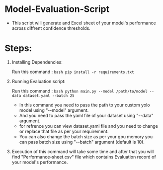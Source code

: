 # Model-Evaluation-Script

* This script will generate and Excel sheet of your model's performance across diffrent confidence thresholds.


# Steps:

  1. Installing Dependencies:

      Run this command : ```bash
     pip install -r requirements.txt```

  3. Running Evaluation script:

     Run this command : ```bash
     python main.py --model /path/to/model --data dataset.yaml --batch 25```

     * In this command you need to pass the path to your custom yolo model using "--model" argument.
     * And you need to pass the yaml file of your dataset using  "--data" argument.
     * for refrence you can view dataset.yaml file and you need to change or replace that file as per your requirement.
     * You can also change the batch size as per your gpu memory you can pass batch size using "--batch" argument (default is 10).

  5. Execution of this command will take some time and after that you will find "Performance-sheet.csv" file which contains Evaluation record of your model's performance.
     
     
